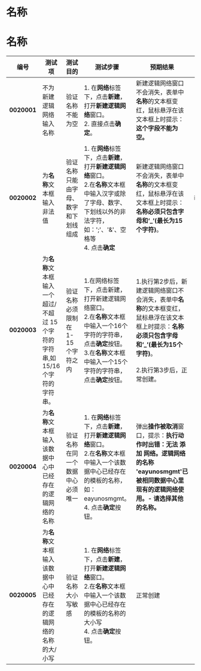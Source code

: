 # 名称
# 名称
| 编号 | 测试项 | 测试目的 | 测试步骤 | 预期结果 | 实际结果 |
|--------- | ---------- | ------------ | ------------ | ------------ | ------------ |
|**0020001**|不为新建逻辑网络输入名称|验证名称不能为空|1. 在**网络**标签下，点击**新建**，打开**新建逻辑网络**窗口。<br/>2. 直接点击**确定**。|新建逻辑网络窗口不会消失，表单中**名称**的文本框变红，鼠标悬浮在该文本框上时提示：**这个字段不能为空。**||
|**0020002**|为**名称**文本框输入非法值|验证名称只能由字母、数字和下划线组成|1. 在**网络**标签下，点击**新建**，打开**新建逻辑网络**窗口。<br/>2.在**名称**文本框中输入汉字或除了字母、数字、下划线以外的非法字符，如：';'、'&'、空格等<br/>4.  点击**确定**|新建逻辑网络窗口不会消失，表单中**名称**的文本框变红，鼠标悬浮在该文本框上时提示：**名称必须只包含字母和‘_’(最长为15个字符)**。 |issue#34|
|**0020003**|为**名称**文本框输入一个超过/不超过 15 个字符的字符串,如15/16个字符的字符串。|验证名称必须限制在 1-15 个字符之内|1.在网络标签下，点击新建，打开新建逻辑网络窗口。<br/>2.在**名称**文本框中输入一个16个字符的字符串，点击**确定**按钮。<br/>3.在**名称**文本框中输入一个15个字符的字符串，点击**确定**按钮。|1.执行第2步后，新建逻辑网络窗口不会消失，表单中**名称**的文本框变红，鼠标悬浮在该文本框上时提示：**名称必须只包含字母和‘_’(最长为15个字符)**。<br/><br/>2.执行第3步后，正常创建。| |
|**0020004**|为**名称**文本框输入该数据中心中已经存在的逻辑网络的名称|验证名称在同一个数据中心必须唯一|1. 在**网络**标签下，点击**新建**，打开**新建逻辑网络**窗口。<br/>2.在**名称**文本框中输入一个该数据中心已经存在的模板的名称，如：eayunosmgmt。<br/>4. 点击**确定**按钮。|弹出**操作被取消**窗口，提示：**执行动作时出错：无法 添加 网络。逻辑网络的名称 'eayunosmgmt'已被相同数据中心里现有的逻辑网络使用。\- 请选择其他的名称。**| |
|**0020005**|为**名称**文本框输入该数据中心中已经存在的逻辑网络的名称的大/小写|验证名称大小写敏感|1. 在**网络**标签下，点击**新建**，打开**新建逻辑网络**窗口。<br/>2.在**名称**文本框中输入一个该数据中心已经存在的模板的名称的大小写<br/>4. 点击**确定**按钮。|正常创建| |

